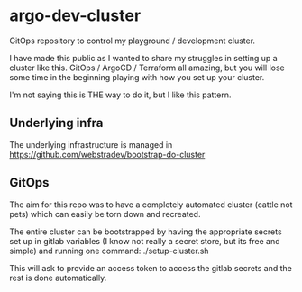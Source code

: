 # argo-dev-cluster
GitOps repository to control my playground / development cluster.

I have made this public as I wanted to share my struggles in setting up a cluster like this. GitOps / ArgoCD / Terraform all amazing, but you will lose some time in the beginning playing with how you set up your cluster.

I'm not saying this is THE way to do it, but I like this pattern.

## Underlying infra

The underlying infrastructure is managed in https://github.com/webstradev/bootstrap-do-cluster

## GitOps
The aim for this repo was to have a completely automated cluster (cattle not pets) which can easily be torn down and recreated.

The entire cluster can be bootstrapped by having the appropriate secrets set up in gitlab variables (I know not really a secret store, but its free and simple) and running one command:
./setup-cluster.sh

This will ask to provide an access token to access the gitlab secrets and the rest is done automatically.


